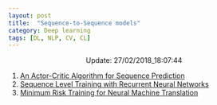 ```yaml
---
layout: post
title:  "Sequence-to-Sequence models"
category: Deep learning
tags: [DL, NLP, CV, CL]
---
```






<center> Update: 27/02/2018_18:07:44</center>

  	
1. [ An Actor-Critic Algorithm for Sequence Prediction](https://rawgit.com/elbayadm/PaperNotes/master/notes/seq2seq/2016-An-Actor-Critic-Algorithm-for-Sequence-Prediction.html)
2. [ Sequence Level Training with Recurrent Neural Networks](https://rawgit.com/elbayadm/PaperNotes/master/notes/seq2seq/2015-Sequence-Level-Training-with-Recurrent-Neural-Networks.html)
3. [ Minimum Risk Training for Neural Machine Translation](https://rawgit.com/elbayadm/PaperNotes/master/notes/seq2seq/2015-Minimum-Risk-Training-for-Neural-Machine-Translation.html)
